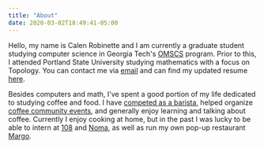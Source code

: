 ```yaml
---
title: "About"
date: 2020-03-02T18:49:41-05:00
---
```


Hello, my name is Calen Robinette and I am currently a graduate student studying
computer science in Georgia Tech's [OMSCS](https://omscs.gatech.edu/) program.
Prior to this, I attended Portland State University studying mathematics with a
focus on Topology. You can contact me via [email](mailto:calen.robinette@gatech.edu)
and can find my updated resume [here](resume.pdf).

Besides computers and math, I've spent a good portion of my life dedicated to
studying coffee and food. I have [competed as a
barista](https://uscoffeechampionships.org/), helped organize [coffee community
events](https://bostontnt.wordpress.com/), and generally enjoy learning and
talking about coffee. Currently I enjoy cooking at home, but in the past I was
lucky to be able to intern at [108](https://108.dk/en/homepage-splash/) and
[Noma](https://noma.dk/), as well as run my own pop-up restaurant
[Margo](https://www.instagram.com/margo.pdx/).
